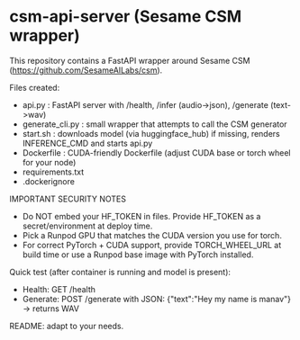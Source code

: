 # csm-api-server (Sesame CSM wrapper)

This repository contains a FastAPI wrapper around Sesame CSM (https://github.com/SesameAILabs/csm).

Files created:
- api.py          : FastAPI server with /health, /infer (audio->json), /generate (text->wav)
- generate_cli.py : small wrapper that attempts to call the CSM generator
- start.sh        : downloads model (via huggingface_hub) if missing, renders INFERENCE_CMD and starts api.py
- Dockerfile      : CUDA-friendly Dockerfile (adjust CUDA base or torch wheel for your node)
- requirements.txt
- .dockerignore

IMPORTANT SECURITY NOTES
- Do NOT embed your HF_TOKEN in files. Provide HF_TOKEN as a secret/environment at deploy time.
- Pick a Runpod GPU that matches the CUDA version you use for torch.
- For correct PyTorch + CUDA support, provide TORCH_WHEEL_URL at build time or use a Runpod base image with PyTorch installed.

Quick test (after container is running and model is present):
- Health: GET /health
- Generate: POST /generate with JSON: {"text":"Hey my name is manav"} -> returns WAV

README: adapt to your needs.
